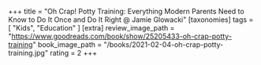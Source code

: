 +++
title = "Oh Crap! Potty Training: Everything Modern Parents Need to Know to Do It Once and Do It Right @ Jamie Glowacki"
[taxonomies]
tags = [ "Kids", "Education" ]
[extra]
review_image_path = "https://www.goodreads.com/book/show/25205433-oh-crap-potty-training"
book_image_path = "/books/2021-02-04-oh-crap-potty-training.jpg"
rating = 2
+++
